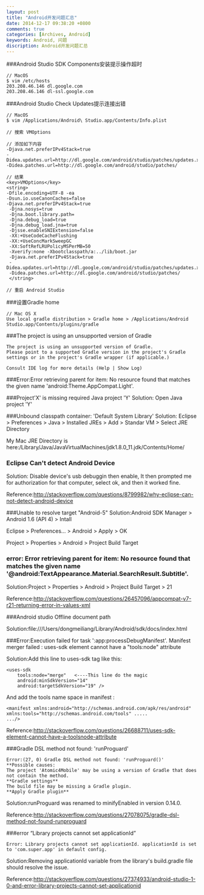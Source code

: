 ```yaml
---
layout: post
title: "Android开发问题汇总"
date: 2014-12-17 09:38:20 +0800
comments: true
categories: [Archives, Android]
keywords: Android, 问题
discription: Android开发问题汇总
---
```


###Android Studio SDK Components安装提示操作超时

```
// MacOS
$ vim /etc/hosts
203.208.46.146 dl.google.com
203.208.46.146 dl-ssl.google.com
```

###Android Studio Check Updates提示连接出错

```
// MacOS
$ vim /Applications/Android\ Studio.app/Contents/Info.plist

// 搜索 VMOptions

// 添加如下内容
-Djava.net.preferIPv4Stack=true
-Didea.updates.url=http://dl.google.com/android/studio/patches/updates.xml
-Didea.patches.url=http://dl.google.com/android/studio/patches/

// 结果
<key>VMOptions</key>
<string>
-Dfile.encoding=UTF-8 -ea 
-Dsun.io.useCanonCaches=false 
-Djava.net.preferIPv4Stack=true
 -Djna.nosys=true 
 -Djna.boot.library.path=  
 -Djna.debug_load=true 
 -Djna.debug_load.jna=true 
 -Djsse.enableSNIExtension=false 
 -XX:+UseCodeCacheFlushing 
 -XX:+UseConcMarkSweepGC 
 -XX:SoftRefLRUPolicyMSPerMB=50 
 -Xverify:none -Xbootclasspath/a:../lib/boot.jar 
 -Djava.net.preferIPv4Stack=true 
 -Didea.updates.url=http://dl.google.com/android/studio/patches/updates.xml 
 -Didea.patches.url=http://dl.google.com/android/studio/patches/
 </string>

// 重启 Android Studio
```

###设置Gradle home

```
// Mac OS X
Use local gradle distribution > Gradle home > /Applications/Android Studio.app/Contents/plugins/gradle
```
###The project is using an unsupported version of Gradle

```
The project is using an unsupported version of Gradle.
Please point to a supported Gradle version in the project's Gradle settings or in the project's Gradle wrapper (if applicable.)

Consult IDE log for more details (Help | Show Log)
```

<!--more-->

###Error:Error retrieving parent for item: No resource found that matches the given name 'android:Theme.AppCompat.Light'.


###Project'X' is missing required Java project 'Y'
Solution: Open Java project 'Y'

###Unbound classpath container: 'Default System Library'
Solution: Eclipse > Preferences > Java > Installed JREs > Add > Standar VM > Select JRE Directory

My Mac JRE Directory is here:/Library/Java/JavaVirtualMachines/jdk1.8.0_11.jdk/Contents/Home/

### Eclipse Can't detect Android Device
Solution: Disable device's usb debuggin then enable, It then prompted me for authorization for that computer, select ok, and then it worked fine.

Reference:http://stackoverflow.com/questions/8799982/why-eclipse-can-not-detect-android-device

###Unable to resolve target "Android-5"
Solution:Android SDK Manager > Android 1.6 (API 4) > Intall

Eclipse > Preferences... > Android > Apply > OK

Project > Properties > Android > Project Build Target

### error: Error retrieving parent for item: No resource found that matches the given name '@android:TextAppearance.Material.SearchResult.Subtitle'.
Solution:Project > Properties > Android > Project Build Target > 21

Reference:http://stackoverflow.com/questions/26457096/appcompat-v7-r21-returning-error-in-values-xml

###Android studio Offline document path

Solution:file:///Users/dongmeiliang/Library/Android/sdk/docs/index.html

###Error:Execution failed for task ':app:processDebugManifest'. Manifest merger failed : uses-sdk element cannot have a "tools:node" attribute

Solution:Add this line to uses-sdk tag like this:

```
<uses-sdk
    tools:node="merge"   <----This line do the magic
    android:minSdkVersion="14"
    android:targetSdkVersion="19" />
```

And add the tools name space in manifest :

```
<manifest xmlns:android="http://schemas.android.com/apk/res/android"
xmlns:tools="http://schemas.android.com/tools" .....
.../>
```

Reference:http://stackoverflow.com/questions/26688711/uses-sdk-element-cannot-have-a-toolsnode-attribute

###Gradle DSL method not found: 'runProguard'

```
Error:(27, 0) Gradle DSL method not found: 'runProguard()'
**Possible causes:
The project 'Atomic4Mobile' may be using a version of Gradle that does not contain the method.
**Gradle settings**
The build file may be missing a Gradle plugin.
**Apply Gradle plugin**
```

Solution:runProguard was renamed to minifyEnabled in version 0.14.0.

Reference:http://stackoverflow.com/questions/27078075/gradle-dsl-method-not-found-runproguard

###error “Library projects cannot set applicationId”

```
Error: Library projects cannot set applicationId. applicationId is set to 'com.super.app' in default config.
```
Solution:Removing applicationId variable from the library's build.gradle file should resolve the issue.

Reference:http://stackoverflow.com/questions/27374933/android-studio-1-0-and-error-library-projects-cannot-set-applicationid